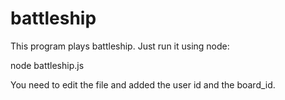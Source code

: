 battleship
==========

This program plays battleship. Just run it using node:

node battleship.js

You need to edit the file and added the user id and the board_id.
